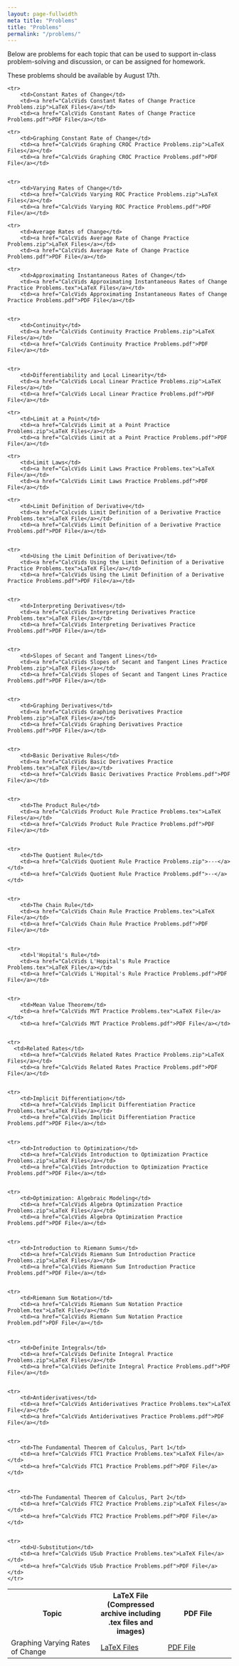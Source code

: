 ```yaml
---
layout: page-fullwidth
meta title: "Problems"
title: "Problems"
permalink: "/problems/"
---
```


Below are problems for each topic that can be used to support in-class problem-solving and discussion, or can be assigned for homework.



These problems should be available by August 17th.

<table>
	<tr>
		<th width="40%">Topic</th>
		<th width="30%">LaTeX File (Compressed archive including .tex files and images)</th>
		<th width="30%">PDF File</th>
		</tr>

	<tr>
		<td>Constant Rates of Change</td>
		<td><a href="CalcVids Constant Rates of Change Practice Problems.zip">LaTeX Files</a></td>
		<td><a href="CalcVids Constant Rates of Change Practice Problems.pdf">PDF File</a></td>

	<tr>
		<td>Graphing Constant Rate of Change</td>
		<td><a href="CalcVids Graphing CROC Practice Problems.zip">LaTeX Files</a></td>
		<td><a href="CalcVids Graphing CROC Practice Problems.pdf">PDF File</a></td>


	<tr>
		<td>Varying Rates of Change</td>
		<td><a href="CalcVids Varying ROC Practice Problems.zip">LaTeX Files</a></td>
		<td><a href="CalcVids Varying ROC Practice Problems.pdf">PDF File</a></td>


  <tr>
		<td>Graphing Varying Rates of Change</td>
		<td><a href="CalcVids Graphing Varying ROC Practice Problems.zip">LaTeX Files</a></td>
		<td><a href="CalcVids Graphing Varying ROC Practice Problems.pdf">PDF File</a></td>

	<tr>
		<td>Average Rates of Change</td>
		<td><a href="CalcVids Average Rate of Change Practice Problems.zip">LaTeX Files</a></td>
		<td><a href="CalcVids Average Rate of Change Practice Problems.pdf">PDF File</a></td>

	<tr>
		<td>Approximating Instantaneous Rates of Change</td>
		<td><a href="CalcVids Approximating Instantaneous Rates of Change Practice Problems.tex">LaTeX Files</a></td>
		<td><a href="CalcVids Approximating Instantaneous Rates of Change Practice Problems.pdf">PDF File</a></td>


	<tr>
		<td>Continuity</td>
		<td><a href="CalcVids Continuity Practice Problems.zip">LaTeX Files</a></td>
		<td><a href="CalcVids Continuity Practice Problems.pdf">PDF File</a></td>


	<tr>
		<td>Differentiability and Local Linearity</td>
		<td><a href="CalcVids Local Linear Practice Problems.zip">LaTeX Files</a></td>
		<td><a href="CalcVids Local Linear Practice Problems.pdf">PDF File</a></td>

	<tr>
		<td>Limit at a Point</td>
		<td><a href="CalcVids Limit at a Point Practice Problems.zip">LaTeX Files</a></td>
		<td><a href="CalcVids Limit at a Point Practice Problems.pdf">PDF File</a></td>		

	<tr>
		<td>Limit Laws</td>
		<td><a href="CalcVids Limit Laws Practice Problems.tex">LaTeX File</a></td>
		<td><a href="CalcVids Limit Laws Practice Problems.pdf">PDF File</a></td>	

	<tr>
		<td>Limit Definition of Derivative</td>
		<td><a href="Calcvids Limit Definition of a Derivative Practice Problems.tex">LaTeX File</a></td>
		<td><a href="CalcVids Limit Definition of a Derivative Practice Problems.pdf">PDF File</a></td>


	<tr>
		<td>Using the Limit Definition of Derivative</td>
		<td><a href="CalcVids Using the Limit Definition of a Derivative Practice Problems.tex">LaTeX File</a></td>
		<td><a href="CalcVids Using the Limit Definition of a Derivative Practice Problems.pdf">PDF File</a></td>


	<tr>
		<td>Interpreting Derivatives</td>
		<td><a href="CalcVids Interpreting Derivatives Practice Problems.tex">LaTeX File</a></td>
		<td><a href="CalcVids Interpreting Derivatives Practice Problems.pdf">PDF File</a></td>


	<tr>
		<td>Slopes of Secant and Tangent Lines</td>
		<td><a href="CalcVids Slopes of Secant and Tangent Lines Practice Problems.zip">LaTeX Files</a></td>
		<td><a href="CalcVids Slopes of Secant and Tangent Lines Practice Problems.pdf">PDF File</a></td>


	<tr>
		<td>Graphing Derivatives</td>
		<td><a href="CalcVids Graphing Derivatives Practice Problems.zip">LaTeX Files</a></td>
		<td><a href="CalcVids Graphing Derivatives Practice Problems.pdf">PDF File</a></td>


	<tr>
		<td>Basic Derivative Rules</td>
		<td><a href="CalcVids Basic Derivatives Practice Problems.tex">LaTeX File</a></td>
		<td><a href="CalcVids Basic Derivatives Practice Problems.pdf">PDF File</a></td>


	<tr>
		<td>The Product Rule</td>
		<td><a href="CalcVids Product Rule Practice Problems.tex">LaTeX Files</a></td>
		<td><a href="CalcVids Product Rule Practice Problems.pdf">PDF File</a></td>


	<tr>
		<td>The Quotient Rule</td>
		<td><a href="CalcVids Quotient Rule Practice Problems.zip">---</a></td>
		<td><a href="CalcVids Quotient Rule Practice Problems.pdf">--</a></td>


	<tr>
		<td>The Chain Rule</td>
		<td><a href="CalcVids Chain Rule Practice Problems.tex">LaTeX File</a></td>
		<td><a href="CalcVids Chain Rule Practice Problems.pdf">PDF File</a></td>


	<tr>
		<td>l'Hopital's Rule</td>
		<td><a href="CalcVids L'Hopital's Rule Practice Problems.tex">LaTeX File</a></td>
		<td><a href="CalcVids L'Hopital's Rule Practice Problems.pdf">PDF File</a></td>


	<tr>
		<td>Mean Value Theorem</td>
		<td><a href="CalcVids MVT Practice Problems.tex">LaTeX File</a></td>
		<td><a href="CalcVids MVT Practice Problems.pdf">PDF File</a></td>


	<tr>
	  <td>Related Rates</td>
		<td><a href="CalcVids Related Rates Practice Problems.zip">LaTeX Files</a></td>
		<td><a href="CalcVids Related Rates Practice Problems.pdf">PDF File</a></td>


	<tr>
		<td>Implicit Differentiation</td>
		<td><a href="CalcVids Implicit Differentiation Practice Problems.tex">LaTeX File</a></td>
		<td><a href="CalcVids Implicit Differentiation Practice Problems.pdf">PDF File</a></td>


	<tr>
		<td>Introduction to Optimization</td>
		<td><a href="CalcVids Introduction to Optimization Practice Problems.zip">LaTeX Files</a></td>
		<td><a href="CalcVids Introduction to Optimization Practice Problems.pdf">PDF File</a></td>


	<tr>
		<td>Optimization: Algebraic Modeling</td>
		<td><a href="CalcVids Algebra Optimization Practice Problems.zip">LaTeX Files</a></td>
		<td><a href="CalcVids Algebra Optimization Practice Problems.pdf">PDF File</a></td>


	<tr>
		<td>Introduction to Riemann Sums</td>
		<td><a href="CalcVids Riemann Sum Introduction Practice Problems.zip">LaTeX Files</a></td>
		<td><a href="CalcVids Riemann Sum Introduction Practice Problems.pdf">PDF File</a></td>


	<tr>
		<td>Riemann Sum Notation</td>
		<td><a href="CalcVids Riemann Sum Notation Practice Problem.tex">LaTeX File</a></td>
		<td><a href="CalcVids Riemann Sum Notation Practice Problem.pdf">PDF File</a></td>


	<tr>
		<td>Definite Integrals</td>
		<td><a href="CalcVids Definite Integral Practice Problems.zip">LaTeX Files</a></td>
		<td><a href="CalcVids Definite Integral Practice Problems.pdf">PDF File</a></td>


	<tr>
		<td>Antiderivatives</td>
		<td><a href="CalcVids Antiderivatives Practice Problems.tex">LaTeX File</a></td>
		<td><a href="CalcVids Antiderivatives Practice Problems.pdf">PDF File</a></td>


	<tr>
		<td>The Fundamental Theorem of Calculus, Part 1</td>
		<td><a href="CalcVids FTC1 Practice Problems.tex">LaTeX File</a></td>
		<td><a href="CalcVids FTC1 Practice Problems.pdf">PDF File</a></td>


	<tr>
		<td>The Fundamental Theorem of Calculus, Part 2</td>
		<td><a href="CalcVids FTC2 Practice Problems.zip">LaTeX Files</a></td>
		<td><a href="CalcVids FTC2 Practice Problems.pdf">PDF File</a></td>


	<tr>
		<td>U-Substitution</td>
		<td><a href="CalcVids USub Practice Problems.tex">LaTeX File</a></td>
		<td><a href="CalcVids USub Practice Problems.pdf">PDF File</a></td>
	</tr>